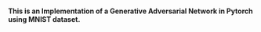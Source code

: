  #### This is an Implementation of a Generative Adversarial Network in Pytorch using MNIST dataset.
 
